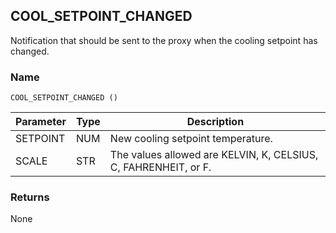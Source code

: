 ## COOL\_SETPOINT\_CHANGED

Notification that should be sent to the proxy when the cooling setpoint has changed.


### Name

`COOL_SETPOINT_CHANGED ()`


| Parameter | Type | Description                                                     |
| --------- | ---- | --------------------------------------------------------------- |
| SETPOINT  | NUM  | New cooling setpoint temperature.                               |
| SCALE     | STR  | The values allowed are KELVIN, K, CELSIUS, C, FAHRENHEIT, or F. |


### Returns

None




